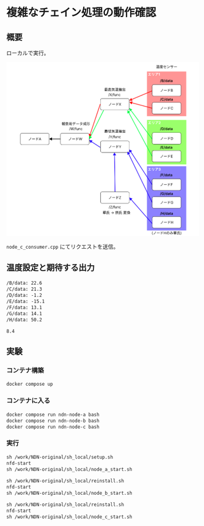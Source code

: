 # 複雑なチェイン処理の動作確認

## 概要

ローカルで実行。

![Alt text](resources/image_check_complex_chain.png)

`node_c_consumer.cpp` にてリクエストを送信。

## 温度設定と期待する出力

```
/B/data: 22.6
/C/data: 21.3
/D/data: -1.2
/E/data: -15.1
/F/data: 13.1
/G/data: 14.1
/H/data: 50.2
```

```
8.4
```

## 実験

### コンテナ構築

```
docker compose up
```

### コンテナに入る
```
docker compose run ndn-node-a bash
docker compose run ndn-node-b bash
docker compose run ndn-node-c bash
```

### 実行

```node-a
sh /work/NDN-original/sh_local/setup.sh
nfd-start
sh /work/NDN-original/sh_local/node_a_start.sh
```

```node-b
sh /work/NDN-original/sh_local/reinstall.sh
nfd-start
sh /work/NDN-original/sh_local/node_b_start.sh
```

```node-c
sh /work/NDN-original/sh_local/reinstall.sh
nfd-start
sh /work/NDN-original/sh_local/node_c_start.sh
```